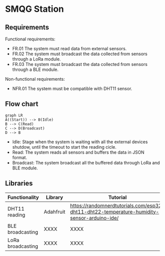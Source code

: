 # SMQG Station
## Requirements
Functional requirements:

- FR.01 The system must read data from external sensors. 
- FR.02 The system must broadcast the data collected from sensors through a LoRa module.
- FR.03 The system must broadcast the data collected from sensors through a BLE module.

Non-functional requirements:

- NFR.01 The system must be compatible with DHT11 sensor.


## Flow chart

```mermaid
graph LR
A((Start)) --> B(Idle)
B --> C(Read)
C --> D(Broadcast)
D --> B
```
- Idle: Stage when the system is waiting with all the external devices shutdow, until the timeout to start the reading cicle.
- Read: The system reads all sensors and buffers the data in JSON format.
- Broadcast: The system broadcast all the buffered data through LoRa and BLE module.

## Libraries

|Functionality   |Library                        |Tutorial                     |
|----------------|-------------------------------|-----------------------------|
|DHT11 reading   |Adahfruit                      |https://randomnerdtutorials.com/esp32-dht11-dht22-temperature-humidity-sensor-arduino-ide/ |
|BLE broadcasting     |XXXX | XXXX |
|LoRa broadcasting    |XXXX | XXXX |
